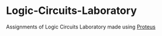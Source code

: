 # Logic-Circuits-Laboratory

Assignments of Logic Circuits Laboratory made using [Proteus](https://www.labcenter.com/)

